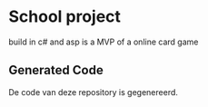 # School project
build in c# and asp 
is a MVP of a online card game

## Generated Code
De code van deze repository is gegenereerd.
